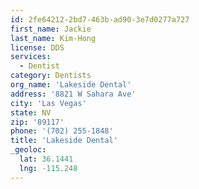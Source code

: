 ```yaml
---
id: 2fe64212-2bd7-463b-ad90-3e7d0277a727
first_name: Jackie
last_name: Kim-Hong
license: DDS
services:
  - Dentist
category: Dentists
org_name: 'Lakeside Dental'
address: '8821 W Sahara Ave'
city: 'Las Vegas'
state: NV
zip: '89117'
phone: '(702) 255-1848'
title: 'Lakeside Dental'
_geoloc:
  lat: 36.1441
  lng: -115.248
---
```

